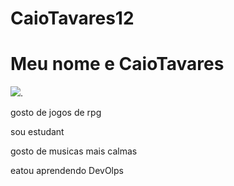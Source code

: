 # CaioTavares12

# Meu nome e CaioTavares

![](https://www.pontotel.com.br/wp-content/uploads/2022/11/futuro-do-trabalho.png).

gosto de jogos de rpg

sou estudant

gosto de musicas mais calmas

eatou aprendendo DevOlps
